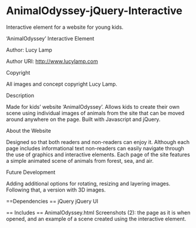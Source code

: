 # AnimalOdyssey-jQuery-Interactive

Interactive element for a website for young kids.

‘AnimalOdyssey’ Interactive Element

Author: Lucy Lamp

Author URI: http://www.lucylamp.com

Copyright 

All images and concept copyright Lucy Lamp.

 Description 
 
Made for kids’ website ‘AnimalOdyssey’. Allows kids to create their own scene using individual images of animals from the site that can be moved around anywhere on the page. Built with Javascript and jQuery. 

About the Website

Designed so that both readers and non-readers can enjoy it. Although each page includes informational text non-readers can easily navigate through the use of graphics and interactive elements. Each page of the site features a simple animated scene of animals from forest, sea, and air.

Future Development 

Adding additional options for rotating, resizing and  layering images.  Following that, a version with 3D images. 

==Dependencies ==
jQuery 
jQuery UI

== Includes ==
AnimalOdyssey.html
Screenshots (2): the page as it is when opened, and an example of a scene created using the interactive element.

